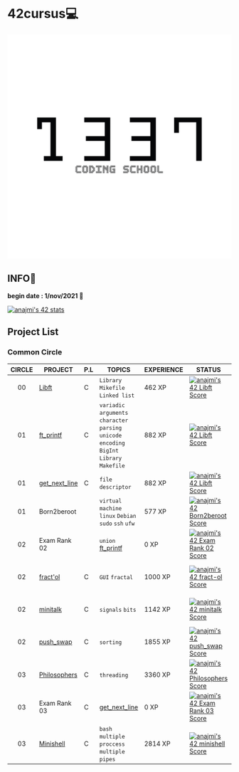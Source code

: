 # 42cursus💻

![1337](./image/README/1337.png)

## INFO👷

**begin date : 1/nov/2021 🎉**

[![anajmi's 42 stats](https://badge42.vercel.app/api/v2/cl1ppbv93001109l22479z7th/stats?cursusId=21&coalitionId=80)](https://github.com/JaeSeoKim/badge42)

## Project List
### Common Circle

| CIRCLE | PROJECT | P.L | TOPICS | EXPERIENCE | STATUS | COMPLETION | DOCUMENTS |
| :----: | -------- | ---------- | ------ | ------------------ | -------- | ------ | ------ |
|	00	|	[Libft](https://github.com/NajmiAchraf/Libft/tree/6dc22a9394736760322b70a53903e276faea31ae)	|	C	|	`Library` `Mikefile` `Linked list`	|	462 XP	|	[![anajmi's 42 Libft Score](https://badge42.vercel.app/api/v2/cl1ppbv93001109l22479z7th/project/2398186)](https://github.com/JaeSeoKim/badge42)	|	21-11-2021	|	[fr subject Libft](./Subjects/fr.subject.Libft.pdf)	|
|	01	|	[ft_printf](https://github.com/NajmiAchraf/ft_printf/tree/001ad1eb375ff0d9d3a804961c307b4ce5e6a0f1)	|	C	|	`variadic arguments` `character parsing` `unicode encoding` `BigInt` `Library` `Makefile`	|	882 XP	|	[![anajmi's 42 Libft Score](https://badge42.vercel.app/api/v2/cl1ppbv93001109l22479z7th/project/2398186)](https://github.com/JaeSeoKim/badge42)	|	29-11-2021	|	[fr subject ft_printf](./Subjects/fr.subject.ft_printf.pdf)	|
|	01	|	[get_next_line](https://github.com/NajmiAchraf/get_next_line/tree/c61f30b1c2129e628578ef61cb19ad21da5db726)	|	C	|	`file descriptor`	|	882 XP	|	[![anajmi's 42 Libft Score](https://badge42.vercel.app/api/v2/cl1ppbv93001109l22479z7th/project/2398186)](https://github.com/JaeSeoKim/badge42) |	05-12-2021	|	[en subject GetNextLine](./Subjects/en.subject.GetNextLine.pdf)	|
|	01	|	Born2beroot	|		| `virtual machine` `linux` `Debian`  `sudo` `ssh` `ufw` |	577 XP	|	[![anajmi's 42 Born2beroot Score](https://badge42.vercel.app/api/v2/cl1ppbv93001109l22479z7th/project/2430778)](https://github.com/JaeSeoKim/badge42)	|	13-12-2021	|	[fr subject Born2beRoot](./Subjects/fr.subject.Born2beRoot.pdf)	|
|	02	|	Exam Rank 02	|		| `union`  [ft_printf](https://github.com/NajmiAchraf/ft_printf/tree/001ad1eb375ff0d9d3a804961c307b4ce5e6a0f1) |	0 XP	|	[![anajmi's 42 Exam Rank 02 Score](https://badge42.vercel.app/api/v2/cl1ppbv93001109l22479z7th/project/2442524)](https://github.com/JaeSeoKim/badge42)	|	17-12-2021	|		|
|	02	|	[fract'ol](https://github.com/NajmiAchraf/fract-ol/tree/4eb38f090e82451f80e0161af1a678d380b59596)	| C | `GUI` `fractal` |	1000 XP	|	[![anajmi's 42 fract-ol Score](https://badge42.vercel.app/api/v2/cl1ppbv93001109l22479z7th/project/2444351)](https://github.com/JaeSeoKim/badge42)	|	13-03-2022	| [fr subject fract'ol](./Subjects/fr.subject.fract-ol.pdf) [en subject fract'ol](./Subjects/en.subject.fract-ol.pdf) |
|	02	|	[minitalk](https://github.com/NajmiAchraf/minitalk/tree/cdd40fdc3d58a9b0d8186b6da1bc9a027b32b8b2)	| C    | `signals` `bits` |	1142 XP	|	[![anajmi's 42 minitalk Score](https://badge42.vercel.app/api/v2/cl1ppbv93001109l22479z7th/project/2499735)](https://github.com/JaeSeoKim/badge42)	|	18-02-2022	| [fr subject minitalk](./Subjects/fr.subject.minitalk.pdf) [en subject minitalk](./Subjects/en.subject.minitalk.pdf) |
|	02	|	[push_swap](https://github.com/NajmiAchraf/push_swap/tree/ef382fbe6a3cbce63e6a594dbc5cc50d664b2ddb)	| C | `sorting` |	1855 XP	|	[![anajmi's 42 push_swap Score](https://badge42.vercel.app/api/v2/cl1ppbv93001109l22479z7th/project/2508488)](https://github.com/JaeSeoKim/badge42)	|	18-03-2022	| [en subject Push_Swap](./Subjects/en.subject.Push_Swap.pdf) |
|	03	|	[Philosophers](https://github.com/NajmiAchraf/Philosophers/tree/30f9fa968367dd0dce32c56c7fa487197cd9c10d)	| C | `threading` |	3360 XP	|	[![anajmi's 42 Philosophers Score](https://badge42.vercel.app/api/v2/cl1ppbv93001109l22479z7th/project/2542637)](https://github.com/JaeSeoKim/badge42)	| 15-04-2022 | [fr subject Philosophers](./Subjects/fr.subject.Philosophers.pdf) |
|	03	|	Exam Rank 03	| C | [get_next_line](https://github.com/NajmiAchraf/get_next_line/tree/c61f30b1c2129e628578ef61cb19ad21da5db726) |	0 XP	|	[![anajmi's 42 Exam Rank 03 Score](https://badge42.vercel.app/api/v2/cl1ppbv93001109l22479z7th/project/2592166)](https://github.com/JaeSeoKim/badge42)	| 18-05-2022 | |
|	03	|	[Minishell](https://github.com/NajmiAchraf/minishell/tree/1e590e80b61a7a2d292a4804214a566ca4211cae)	| C | `bash` `multiple proccess` `multiple pipes` |	2814 XP	|	[![anajmi's 42 minishell Score](https://badge42.vercel.app/api/v2/cl1ppbv93001109l22479z7th/project/2564146)](https://github.com/JaeSeoKim/badge42)	| 04-10-2022 | [en subject Minishell](./Subjects/en.subject.minishell.pdf) |
